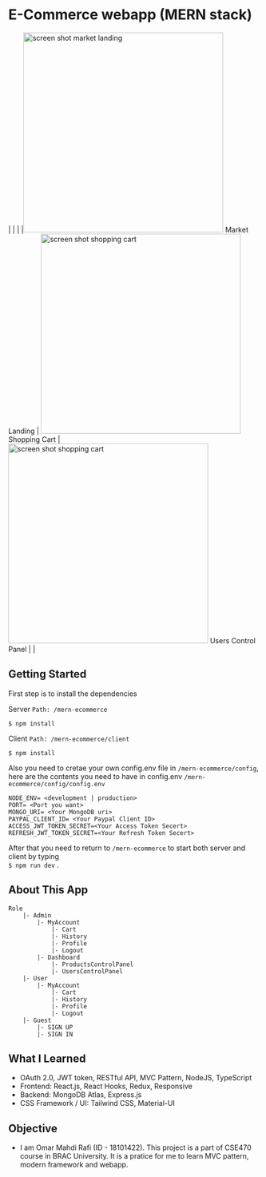 # E-Commerce webapp (MERN stack)

|                                                                                                                                                                    |                                                                                                                                                                      |                                                                                                                                                                           |<img src="https://github.com/michaelc285/mern-ecommerce/blob/master/readmeImage/sample1.png?raw=true" width="400" alt="screen shot market landing"> Market Landing | <img src="https://github.com/michaelc285/mern-ecommerce/blob/master/readmeImage/cartLanding.jpg?raw=true" width="400" alt="screen shot shopping cart"> Shopping Cart | <img src="https://raw.githubusercontent.com/michaelc285/mern-ecommerce/master/readmeImage/userControlPanel.jpg?raw=true" width="400" alt="screen shot shopping cart"> Users Control Panel |     |

## Getting Started

First step is to install the dependencies

Server `Path: /mern-ecommerce`

`$ npm install`

Client `Path: /mern-ecommerce/client`

`$ npm install`

Also you need to cretae your own config.env file in `/mern-ecommerce/config`, here are the contents you need to have in
config.env `/mern-ecommerce/config/config.env`

```
NODE_ENV= <development | production>
PORT= <Port you want>
MONGO_URI= <Your MongoDB uri>
PAYPAL_CLIENT_ID= <Your Paypal Client ID>
ACCESS_JWT_TOKEN_SECRET=<Your Access Token Secert>
REFRESH_JWT_TOKEN_SECRET=<Your Refresh Token Secert>
```

After that you need to return to `/mern-ecommerce` to start both server and client by typing <br/>`$ npm run dev` .

## About This App

```
Role
	|- Admin
		|- MyAccount
			|- Cart
			|- History
			|- Profile
			|- Logout
		|- Dashboard
			|- ProductsControlPanel
			|- UsersControlPanel
	|- User
		|- MyAccount
			|- Cart
			|- History
			|- Profile
			|- Logout
	|- Guest
		|- SIGN UP
		|- SIGN IN

```

## What I Learned

- OAuth 2.0, JWT token, RESTful API, MVC Pattern, NodeJS, TypeScript
- Frontend: React.js, React Hooks, Redux, Responsive
- Backend: MongoDB Atlas, Express.js
- CSS Framework / UI: Tailwind CSS, Material-UI

## Objective

- I am Omar Mahdi Rafi (ID - 18101422). This project is a part of CSE470 course in BRAC University. It is a pratice for me to learn MVC pattern, modern framework and webapp.
